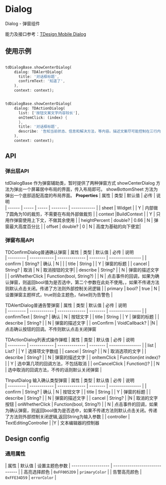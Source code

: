 # Dialog


Dialog - 弹窗组件


能力及接口参考：[TDesign Mobile Dialog](http://tdesign.woa.com/vue-mobile/components/dialog)


## 使用示例


```dart

tdDialogBase.showCenterDialog(
    dialog: TDAlertDialog(
      title: '对话框标题',
      confirmText: '知道了',
    ),
    context: context);


tdDialogBase.showCenterDialog(
    dialog: TDActionDialog(
      list: ['按钮文案文字内容较长'],
      onItemClick: (index) {
      },
      title: '对话框标题',
      describe: '告知当前状态、信息和解决方法，等内容。描述文案尽可能控制在三行内',
    ),
    context: context);
```


## API

### 弹出层API
tdDialogBase 作为弹窗辅助类，暂时提供了两种弹窗方式
showCenterDialog  方法为弹出一个屏幕居中布局的界面，传入布局即可。
showBottomSheet  方法为弹出一个底部适配高度的布局界面。
**Properties**
| 属性      | 类型         | 默认值      | 必传 | 说明                                                         
| ------ | ----- | ----- | -------- | ------------ |
| sheet | Widget |  | Y | 内部做了圆角为10的裁剪，不需要在布局外部做裁剪 |
| context |BuildContext |  | Y | 只用作弹窗使用上下文，不做其余使用 |
| heightPercent | double? | 0.66 | N | 弹窗最大高度百分比 |
| offset | double? | 0 | N | 高度为基础的向下便宜|

### 弹窗布局API
TDConfirmDialog普通确认弹窗
| 属性      | 类型         | 默认值      | 必传 | 说明                                                         
| --------- | ------------ | -------------- | -------- | ---------------- |
| confirm     | String?       |    确认     | N    |   |
| title     | String |             | Y    | 弹窗的标题 |
| cancel | String?  |             取消                  | N    | 取消按钮的文字|
| describe   | String?       |                       | N    | 弹窗的描述文字       |
| onWhetherClick  | Function(bool, String?)      |      | N    | 点击事件的回调，如果为确认弹窗，则返回bool值为是否选中，第二个参数在此处不使用。，如果不传递方法则默认点击关闭。传递了方法则外部控制关闭逻辑 |
| primary     | bool?       | true  | N    | 设置弹窗主题样式，true则会主题色，false则为告警色  | 

TDAlertDialog普通告警弹窗
| 属性      | 类型         | 默认值      | 必传 | 说明                                                         
| --------- | ------------ | -------------- | -------- | ---------------- |
| confirmText     | String?       |    确认     | N    | 按钮文字  |
| title     | String |             | Y    | 弹窗的标题 |
| describe   | String?       |                       | N    | 弹窗的描述文字       |
| onConfirm  | VoidCallback?  |   |N    |点击确认按钮的回调。不传则默认点击关闭弹窗

TDActionDialog列表式操作弹框
| 属性      | 类型         | 默认值      | 必传 | 说明                                                         
| --------- | ------------ | -------------- | -------- | ---------------- |
| list     | List<String>?       |         | Y    | 选择项文字数组  |
| cancel     | String? |             | N    | 取消选项的文字 |
| describe   | String?       |                       | N    | 弹窗的描述文字       |
| onItemClick   | Function(int index)?       |        | Y    | 选中第几项的回调方法，不包括取消      |
| onCancelClick   | Function()?       |        | N  | 选中取消的回调方法，不传的话则默认关闭弹窗      |
    

TInputDialog 输入确认类型弹窗
| 属性      | 类型         | 默认值      | 必传 | 说明                                                         
| --------- | ------------ | -------------- | -------- | ---------------- |
| confirm     | String?       |    确认     | N    | 按钮文字  |
| title     | String |             | Y    | 弹窗的标题 |
| describe   | String?       |                       | N    | 弹窗的描述文字       |
| cancel  |  String?  |   |N    | 取消的文字按钮
| onWhetherClick  | Function(bool, String?)      |      | N    | 点击事件的回调，如果为确认弹窗，则返回bool值为是否选中，如果不传递方法则默认点击关闭。传递了方法则外部控制关闭逻辑,返回String为输入参数 |
| controller  | TextEditingController  |   |Y    | 文本编辑器的控制器


## Design config

### 通用属性

  | 属性                | 默认值                           | 设置主题色参数
  | ------------------- | ------------------------------ |
  | 高亮选择颜色    | `0xFF0052D9`     |    `primaryColor` |
  | 告警高亮颜色    | `0xFFE34D59`     |    `errorColor` |
    
    


